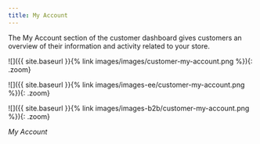 ```yaml
---
title: My Account
---
```


The My Account section of the customer dashboard gives customers an overview of their information and activity related to your store. 

<!--{% if "Default.CE Only" contains site.edition %}-->
![]({{ site.baseurl }}{% link images/images/customer-my-account.png %}){: .zoom}
<!--{% endif %}-->
<!--{% if "Default.EE ONLY" contains site.edition %}-->
![]({{ site.baseurl }}{% link images/images-ee/customer-my-account.png %}){: .zoom}
<!--{% endif %}-->
<!--{% if "Default.B2B Only" contains site.edition %}-->
![]({{ site.baseurl }}{% link images/images-b2b/customer-my-account.png %}){: .zoom}
<!--{% endif %}-->
_My Account_